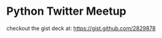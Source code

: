 Python Twitter Meetup
=====================

checkout the gist deck at: https://gist.github.com/2829878
